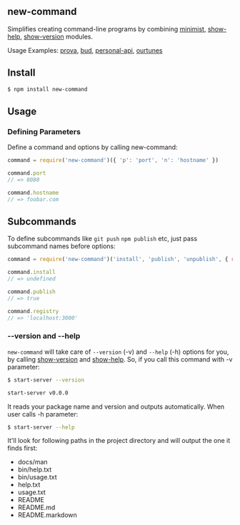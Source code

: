 ## new-command

Simplifies creating command-line programs by combining [minimist](http://github.com/substack/minimist), [show-help](http://github.com/azer/show-help), [show-version](http://github.com/azer/show-version) modules.

Usage Examples: [prova](https://github.com/azer/prova/blob/master/bin/prova#L3), [bud](https://github.com/azer/bud/blob/master/lib/cli.js#L9), [personal-api](https://github.com/azer/personal-api/blob/master/bin/personal-api.js#L3), [ourtunes](https://github.com/azer/ourtunes/blob/master/bin/ourtunes.js#L5)

## Install

```bash
$ npm install new-command
```

## Usage

### Defining Parameters

Define a command and options by calling new-command:

```js
command = require('new-command')({ 'p': 'port', 'n': 'hostname' })

command.port
// => 8080

command.hostname
// => foobar.com
```

## Subcommands

To define subcommands like `git push` `npm publish` etc, just pass subcommand names before options:

```js
command = require('new-command')('install', 'publish', 'unpublish', { r: 'registry', s: 'save' })

command.install
// => undefined

command.publish
// => true

command.registry
// => 'localhost:3000'
```

### --version and --help

`new-command` will take care of `--version` (-v) and `--help` (-h) options
for you, by calling [show-version](http://github.com/azer/show-version) and [show-help](http://github.com/azer/show-help). So, if you call this command with -v parameter:

```bash
$ start-server --version

start-server v0.0.0
```

It reads your package name and version and outputs automatically. When user calls -h parameter:

```bash
$ start-server --help
```

It'll look for following paths in the project directory and will output the one it finds first:

* docs/man
* bin/help.txt
* bin/usage.txt
* help.txt
* usage.txt
* README
* README.md
* README.markdown
